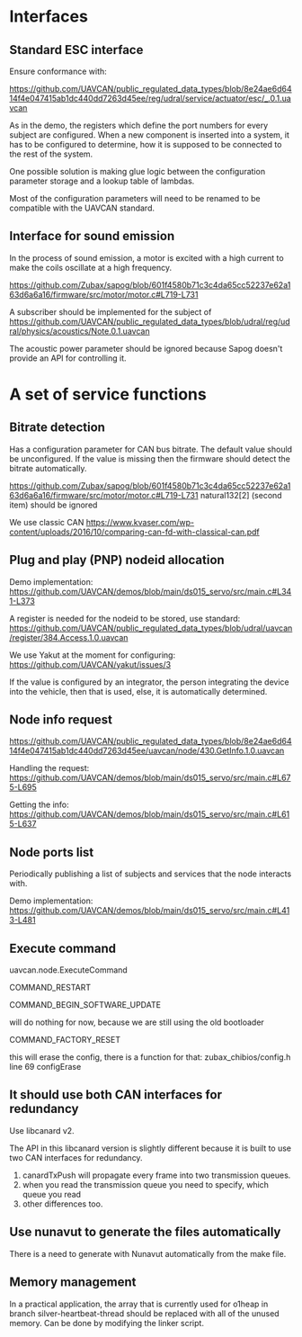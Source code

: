 # Interfaces


## Standard ESC interface

Ensure conformance with:

https://github.com/UAVCAN/public_regulated_data_types/blob/8e24ae6d6414f4e047415ab1dc440dd7263d45ee/reg/udral/service/actuator/esc/_.0.1.uavcan

As in the demo, the registers which define the port numbers for every subject are configured. When a new component is inserted into a system, it has to be configured to determine, how it is supposed to be connected to the rest of the system.

One possible solution is making glue logic between the configuration parameter storage and a lookup table of lambdas.

Most of the configuration parameters will need to be renamed to be compatible with the UAVCAN standard.


## Interface for sound emission

In the process of sound emission, a motor is excited with a high current to make the coils oscillate at a high frequency.

https://github.com/Zubax/sapog/blob/601f4580b71c3c4da65cc52237e62a163d6a6a16/firmware/src/motor/motor.c#L719-L731

A subscriber should be implemented for the subject of https://github.com/UAVCAN/public_regulated_data_types/blob/udral/reg/udral/physics/acoustics/Note.0.1.uavcan

The acoustic power parameter should be ignored because Sapog doesn't provide an API for controlling it.


# A set of service functions


## Bitrate detection

Has a configuration parameter for CAN bus bitrate. The default value should be unconfigured. If the value is missing then the firmware should detect the bitrate automatically.

https://github.com/Zubax/sapog/blob/601f4580b71c3c4da65cc52237e62a163d6a6a16/firmware/src/motor/motor.c#L719-L731
natural132[2] (second item) should be ignored

We use classic CAN
https://www.kvaser.com/wp-content/uploads/2016/10/comparing-can-fd-with-classical-can.pdf

## Plug and play (PNP) nodeid allocation

Demo implementation: https://github.com/UAVCAN/demos/blob/main/ds015_servo/src/main.c#L341-L373

A register is needed for the nodeid to be stored, use standard: https://github.com/UAVCAN/public_regulated_data_types/blob/udral/uavcan/register/384.Access.1.0.uavcan

We use Yakut at the moment for configuring:
https://github.com/UAVCAN/yakut/issues/3

If the value is configured by an integrator, the person integrating the device into the vehicle, then that is used, else, it is automatically determined.

## Node info request

https://github.com/UAVCAN/public_regulated_data_types/blob/8e24ae6d6414f4e047415ab1dc440dd7263d45ee/uavcan/node/430.GetInfo.1.0.uavcan

Handling the request:
https://github.com/UAVCAN/demos/blob/main/ds015_servo/src/main.c#L675-L695

Getting the info:
https://github.com/UAVCAN/demos/blob/main/ds015_servo/src/main.c#L615-L637

## Node ports list

Periodically publishing a list of subjects and services that the node interacts with.

Demo implementation:
https://github.com/UAVCAN/demos/blob/main/ds015_servo/src/main.c#L413-L481


## Execute command

uavcan.node.ExecuteCommand

COMMAND_RESTART

COMMAND_BEGIN_SOFTWARE_UPDATE

will do nothing for now, because we are still using the old bootloader

COMMAND_FACTORY_RESET

this will erase the config, there is a function for that: zubax_chibios/config.h line 69 configErase


## It should use both CAN interfaces for redundancy

Use libcanard v2.

The API in this libcanard version is slightly different because it is built to use two
CAN interfaces for redundancy.

1. canardTxPush will propagate every frame into two transmission queues.
2. when you read the transmission queue you need to specify, which queue you read
3. other differences too.


## Use nunavut to generate the files automatically

There is a need to generate with Nunavut automatically from the make file.


## Memory management

In a practical application, the array that is currently used for o1heap in branch silver-heartbeat-thread should be replaced with all of the unused memory. Can be done by modifying the linker script.